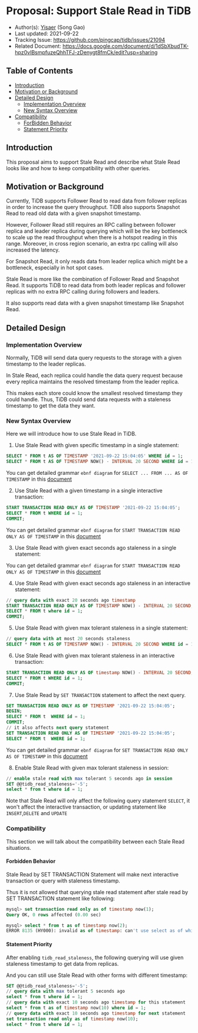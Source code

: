 # Proposal: Support Stale Read in TiDB

- Author(s): [Yisaer](https://github.com/Yisaer) (Song Gao)
- Last updated: 2021-09-22
- Tracking Issue: https://github.com/pingcap/tidb/issues/21094
- Related Document: https://docs.google.com/document/d/1dSbXbudTK-hpz0vIBsmpfuzeQhhTFJ-zDenygt8fmCk/edit?usp=sharing

## Table of Contents

* [Introduction](#introduction)
* [Motivation or Background](#motivation-or-background)
* [Detailed Design](#detailed-design)
    * [Implementation Overview](#implementation-overview)
    * [New Syntax Overview](#new-syntax-overview)
* [Compatibility](#compatibility)
    * [ForBidden Behavior](#forbidden-behavior)
    * [Statement Priority](#statement-priority)

## Introduction

This proposal aims to support Stale Read and describe what Stale Read looks like and how to keep compatibility with other queries.

## Motivation or Background

Currently, TiDB supports Follower Read to read data from follower replicas in order to increase the query throughput. TiDB also supports Snapshot Read to read old data with a given snapshot timestamp. 

However, Follower Read still requires an RPC calling between follower replica and leader replica during querying which will be the key bottleneck to scale up the read throughput when there is a hotspot reading in this range. Moreover, in cross region scenario, an extra rpc calling will also increased the latency.

For Snapshot Read, it only reads data from leader replica which might be a bottleneck, especially in hot spot cases.

Stale Read is more like the combination of Follower Read and Snapshot Read. It supports TiDB to read data from both leader replicas and follower replicas with no extra RPC calling during followers and leaders. 

It also supports read data with a given snapshot timestamp like Snapshot Read.

## Detailed Design

### Implementation Overview

Normally, TiDB will send data query requests to the storage with a given timestamp to the leader replicas. 

In Stale Read, each replica could handle the data query request because every replica maintains the resolved timestamp from the leader replica. 

This makes each store could know the smallest resolved timestamp they could handle. Thus, TiDB could send data requests with a staleness timestamp to get the data they want.

### New Syntax Overview

Here we will introduce how to use Stale Read in TiDB. 

1. Use Stale Read with given specific timestamp in a single statement:

```sql
SELECT * FROM t AS OF TIMESTAMP '2021-09-22 15:04:05' WHERE id = 1;
SELECT * FROM t AS OF TIMESTAMP NOW() - INTERVAL 20 SECOND WHERE id = 1;
```

You can get detailed grammar `ebnf diagram` for `SELECT ... FROM ... AS OF TIMESTAMP` in this [document](https://docs.pingcap.com/tidb/dev/sql-statement-select)

2. Use Stale Read with a given timestamp in a single interactive transaction:

```sql
START TRANSACTION READ ONLY AS OF TIMESTAMP '2021-09-22 15:04:05';
SELECT * FROM t WHERE id = 1;
COMMIT;
```

You can get detailed grammar `ebnf diagram` for `START TRANSACTION READ ONLY AS OF TIMESTAMP` in this [document](https://docs.pingcap.com/tidb/dev/sql-statement-start-transaction)

3. Use Stale Read with given exact seconds ago staleness in a single statement:

You can get detailed grammar `ebnf diagram` for `START TRANSACTION READ ONLY AS OF TIMESTAMP` in this [document](https://docs.pingcap.com/tidb/dev/sql-statement-start-transaction)

4. Use Stale Read with given exact seconds ago staleness in an interactive statement:

```sql
// query data with exact 20 seconds ago timestamp
START TRANSACTION READ ONLY AS OF TIMESTAMP NOW() - INTERVAL 20 SECOND;
SELECT * FROM t where id = 1;
COMMIT;
```

5. Use Stale Read with given max tolerant staleness in a single statement:

```sql
// query data with at most 20 seconds staleness
SELECT * FROM t AS OF TIMESTAMP NOW() - INTERVAL 20 SECOND WHERE id = 1;
```

6. Use Stale Read with given max tolerant staleness in an interactive transaction:

```sql
START TRANSACTION READ ONLY AS OF timestamp NOW() - INTERVAL 20 SECOND;
SELECT * FROM t WHERE id = 1;
COMMIT;
```

7. Use Stale Read by `SET TRANSACTION` statement to affect the next query.

```sql
SET TRANSACTION READ ONLY AS OF TIMESTAMP '2021-09-22 15:04:05';
BEGIN;
SELECT * FROM t  WHERE id = 1;
COMMIT;
// it also affects next query statement 
SET TRANSACTION READ ONLY AS OF TIMESTAMP '2021-09-22 15:04:05';
SELECT * FROM t  WHERE id = 1;
```

You can get detailed grammar `ebnf diagram` for `SET TRANSACTION READ ONLY AS OF TIMESTAMP` in this [document](https://docs.pingcap.com/tidb/dev/sql-statement-set-transaction)

8. Enable Stale Read with given max tolerant staleness in session:

```sql
// enable stale read with max tolerant 5 seconds ago in session
SET @@tidb_read_staleness='-5';
select * from t where id = 1;
```

Note that Stale Read will only affect the following query statement `SELECT`, it won't affect the interactive transaction, or updating statement like `INSERT`,`DELETE` and `UPDATE`

### Compatibility

This section we will talk about the compatibility between each Stale Read situations.

#### Forbidden Behavior

Stale Read by SET TRANSACTION Statement will make next interactive transaction or query with staleness timestamp. 

Thus it is not allowed that querying stale read statement after stale read by SET TRANSACTION statement like following:

```sql
mysql> set transaction read only as of timestamp now(1);
Query OK, 0 rows affected (0.00 sec)

mysql> select * from t as of timestamp now(2);
ERROR 8135 (HY000): invalid as of timestamp: can't use select as of while already set transaction as of
```

#### Statement Priority 

After enabling `tidb_read_staleness`, the following querying will use given staleness timestamp to get data from replicas.

And you can still use Stale Read with other forms with different timestamp:

```sql
SET @@tidb_read_staleness='-5';
// query data with max tolerant 5 seconds ago
select * from t where id = 1;
// query data with exact 10 seconds ago timestamp for this statement
select * from t as of timestamp now(10) where id = 1;
// query data with exact 10 seconds ago timestamp for next statement
set transaction read only as of timestamp now(10);
select * from t where id = 1;
```
